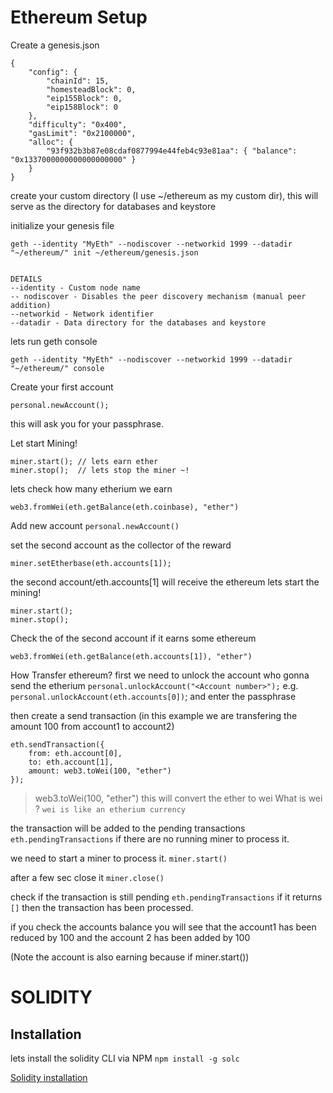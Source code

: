 

# Ethereum Setup

Create a genesis.json
```
{
    "config": {
        "chainId": 15,
        "homesteadBlock": 0,
        "eip155Block": 0,
        "eip158Block": 0
    },
    "difficulty": "0x400",
    "gasLimit": "0x2100000",
    "alloc": {
        "93f932b3b87e08cdaf0877994e44feb4c93e81aa": { "balance": "0x1337000000000000000000" }     
    }
}
```

create your custom directory (I use ~/ethereum as my custom dir), this will serve as the directory for databases and keystore

initialize your genesis file
```
geth --identity "MyEth" --nodiscover --networkid 1999 --datadir "~/ethereum/" init ~/ethereum/genesis.json


DETAILS
--identity - Custom node name
-- nodiscover - Disables the peer discovery mechanism (manual peer addition)
--networkid - Network identifier
--datadir - Data directory for the databases and keystore
```


lets run geth console
```
geth --identity "MyEth" --nodiscover --networkid 1999 --datadir "~/ethereum/" console
```

Create your first account
```
personal.newAccount();
```

this will ask you for your passphrase.


Let start Mining!

```
miner.start(); // lets earn ether
miner.stop();  // lets stop the miner ~!
```

lets check how many etherium we earn
```
web3.fromWei(eth.getBalance(eth.coinbase), "ether")
```

Add new account `personal.newAccount()`

set the second account as the collector of the reward
```
miner.setEtherbase(eth.accounts[1]);
```

the second account/eth.accounts[1] will receive the ethereum
lets start the mining!
```
miner.start();
miner.stop();
```


Check the of the second account if it earns some ethereum
```
web3.fromWei(eth.getBalance(eth.accounts[1]), "ether")
```


How Transfer ethereum?
first we need to unlock the account who gonna send the etherium
`personal.unlockAccount("<Account number>");` e.g. `personal.unlockAccount(eth.accounts[0])`;
and enter the passphrase

then create a send transaction
(in this example we are transfering the amount 100 from account1 to account2)
```
eth.sendTransaction({
	from: eth.account[0],
	to: eth.account[1],
	amount: web3.toWei(100, "ether")
});
```

> web3.toWei(100, "ether")
this will convert the ether to wei
What is wei ? `wei is like an etherium currency`

the transaction will be added to the pending transactions
`eth.pendingTransactions` if there are no running miner to process it.

we need to start a miner to process it.
`miner.start()`

after a few sec close it
`miner.close()` 

check if the transaction is still pending
`eth.pendingTransactions` if it returns `[]`
then the transaction has been processed.

if you check the accounts balance
you will see that the account1 has been reduced by 100
and the account 2 has been added by 100

(Note the account is also earning because if miner.start())




# SOLIDITY

## Installation

lets install the solidity CLI via NPM
`npm install -g solc`

[Solidity installation](http://solidity.readthedocs.io/en/develop/installing-solidity.html)

